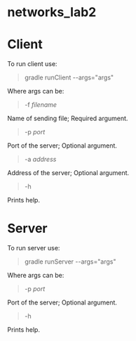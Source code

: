 # networks_lab2

# Client

To run client use:
>gradle runClient --args="args"

Where args can be: 
> -f *filename*

Name of sending file; Required argument.

> -p *port*

Port of the server; Optional argument.

> -a *address*

Address of the server; Optional argument.
  
> -h

Prints help.

# Server  

To run server use:
  
>gradle runServer --args="args"

Where args can be: 
  
> -p *port*

Port of the server; Optional argument.
  
> -h

Prints help.
